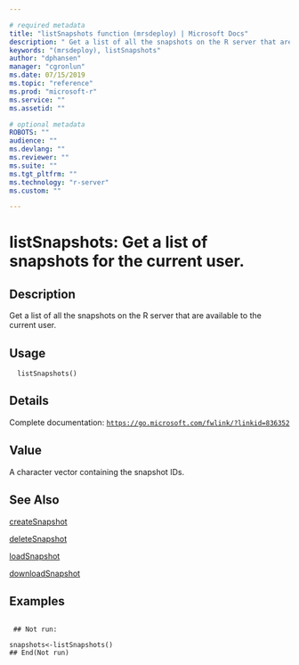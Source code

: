 ```yaml
--- 

# required metadata 
title: "listSnapshots function (mrsdeploy) | Microsoft Docs" 
description: " Get a list of all the snapshots on the R server that are available to the current user. " 
keywords: "(mrsdeploy), listSnapshots" 
author: "dphansen" 
manager: "cgronlun" 
ms.date: 07/15/2019
ms.topic: "reference" 
ms.prod: "microsoft-r" 
ms.service: "" 
ms.assetid: "" 

# optional metadata 
ROBOTS: "" 
audience: "" 
ms.devlang: "" 
ms.reviewer: "" 
ms.suite: "" 
ms.tgt_pltfrm: "" 
ms.technology: "r-server" 
ms.custom: "" 

--- 
```





 # listSnapshots: Get a list of snapshots for the current user. 
 ## Description

Get a list of all the snapshots on the R server that are available to the current user.


 ## Usage

```   
  listSnapshots()

```

 ## Details

Complete documentation: [`https://go.microsoft.com/fwlink/?linkid=836352`](https://go.microsoft.com/fwlink/?linkid=836352)



 ## Value

A character vector containing the snapshot IDs.

 ## See Also

[createSnapshot](createSnapshot.md)

[deleteSnapshot](deleteSnapshot.md)

[loadSnapshot](loadSnapshot.md)

[downloadSnapshot](downloadSnapshot.md)

 ## Examples

 ```

  ## Not run:

snapshots<-listSnapshots()
 ## End(Not run) 
```

